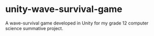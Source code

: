 # unity-wave-survival-game
A wave-survival game developed in Unity for my grade 12 computer science summative project.
